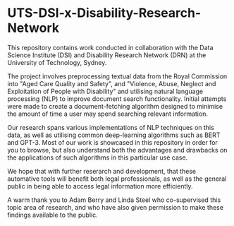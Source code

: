 # UTS-DSI-x-Disability-Research-Network
This repository contains work conducted in collaboration with the Data Science Institute (DSI) and Disability Research Network (DRN) at the University of Technology, Sydney. 

The project involves preprocessing textual data from the Royal Commission into "Aged Care Quality and Safety", and "Violence, Abuse, Neglect and Exploitation of People with Disability" and utilising natural language processing (NLP) to improve document search functionality. Initial attempts were made to create a document-fetching algorithm designed to minimise the amount of time a user may spend searching relevant information.

Our research spans various implementations of NLP techniques on this data, as well as utilising common deep-learning algorithms such as BERT and GPT-3. Most of our work is showcased in this repository in order for you to browse, but also understand both the advantages and drawbacks on the applications of such algorithms in this particular use case.

We hope that with further reserarch and development, that these automative tools will benefit both legal professionals, as well as the general public in being able to access legal information more efficiently.

A warm thank you to Adam Berry and Linda Steel who co-supervised this topic area of research, and who have also given permission to make these findings available to the public.
